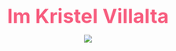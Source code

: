<p align="center">
 <span style="font-size: 40px; text-align: center; color: #f75c7e; font-weight: bold;">Im Kristel Villalta</span>
  </a>
</p>

<p align="center">
  <!-- Typing SVG by KrisGerald02 - https://github.com/KrisGerald02/readme-typing-svg -->
  <a href="https://github.com/KrisGerald02/readme-typing-svg">
    <img src="https://readme-typing-svg.demolab.com/?lines=System%20%20and%20Engineer%20Student;Always%20learning%20new%20things&font=Fira%20Code&center=true&width=440&height=45&color=f75c7e&vCenter=true&pause=1000&size=22" />
  </a>
</p>
